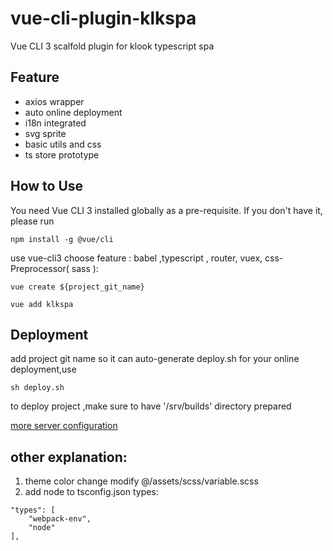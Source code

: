 # vue-cli-plugin-klkspa

Vue CLI 3 scalfold plugin for klook typescript spa

## Feature

* axios wrapper
* auto online deployment
* i18n integrated
* svg sprite
* basic utils and css
* ts store prototype

## How to Use

You need Vue CLI 3 installed globally as a pre-requisite. If you don't have it, please run

```
npm install -g @vue/cli
```

 use vue-cli3 choose feature : babel ,typescript , router, vuex, css-Preprocessor( sass ):


```
vue create ${project_git_name}
```

```
vue add klkspa
```

## Deployment

add project git name so it can auto-generate deploy.sh for your online deployment,use 
```
sh deploy.sh
```
to deploy project ,make sure to have '/srv/builds' directory prepared

[more server configuration](https://router.vuejs.org/guide/essentials/history-mode.html#example-server-configurations) 


## other explanation:

1. theme color change modify @/assets/scss/variable.scss
2. add node to tsconfig.json types:

```
"types": [
    "webpack-env",
    "node"
],
```
